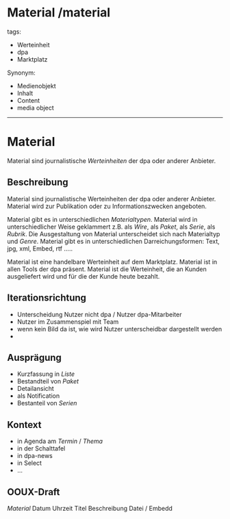 
# Material /material

tags:
* Werteinheit
* dpa
* Marktplatz
	
Synonym:
* Medienobjekt
* Inhalt
* Content
* media object
---
# Material
Material sind journalistische  *Werteinheiten*  der dpa oder anderer Anbieter. 

## Beschreibung
Material sind journalistische Werteinheiten der dpa oder anderer Anbieter. Material wird zur Publikation oder zu Informationszwecken angeboten. 

Material gibt es in unterschiedlichen *Materialtypen*. Material wird in unterschiedlicher Weise geklammert z.B.  als *Wire*, als *Paket*, als *Serie*, als *Rubrik*. Die Ausgestaltung von Material unterscheidet sich nach Materialtyp und *Genre*.  Material gibt es in unterschiedlichen Darreichungsformen: Text, jpg, xml, Embed, rtf …..

Material ist eine handelbare Werteinheit auf dem Marktplatz. Material ist in allen Tools der dpa präsent. Material ist die Werteinheit, die  an Kunden ausgeliefert wird und für die der Kunde heute bezahlt.


## Iterationsrichtung
* Unterscheidung Nutzer nicht dpa / Nutzer dpa-Mitarbeiter
* Nutzer im Zusammenspiel mit Team
* wenn kein Bild da ist, wie wird Nutzer unterscheidbar dargestellt werden
*

## Ausprägung
* Kurzfassung in *Liste*
* Bestandteil von *Paket*
* Detailansicht
* als Notification
* Bestanteil von *Serien*

## Kontext
* in Agenda am *Termin* / *Thema*
* in der Schalttafel
* in dpa-news
* in Select
* …

## OOUX-Draft
*Material*
Datum
Uhrzeit
Titel
Beschreibung
Datei / Embedd
